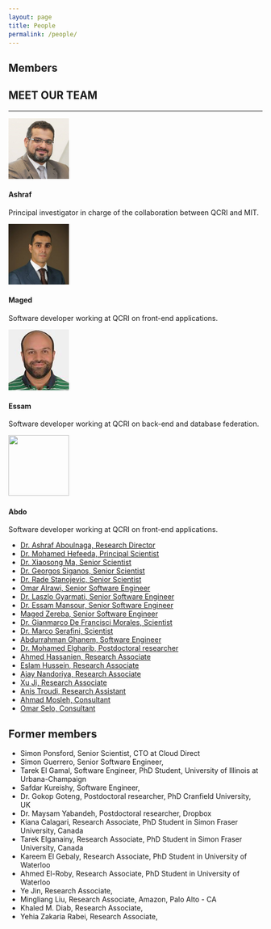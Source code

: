 ```yaml
---
layout: page
title: People
permalink: /people/
---
```

## Members

<!-- ==== TEAM MEMBERS ==== -->
<div id="team" name="team">
  <div class="container">
    <div class="row centered">
      <h2 class="centered">MEET OUR TEAM</h2>
      <hr>
	      <div class="row centered top20">
	          <div class="col-lg-3 centered top20"> <img class="img img-circle" src="assets/img/team/ashraf.jpg" height="120px" width="120px" alt="">
	            <h4><b>Ashraf</b></h4>
	            <p>Principal investigator in charge of the collaboration between QCRI and MIT.</p>
	            <a href="https://github.com/ashrafaboulnaga" target="_blank"><i class="fa fa-github icon-color"></i></a> </div>
	          <div class="col-lg-3 centered top20"> <img class="img img-circle" src="assets/img/team/maged.jpg" height="120px" width="120px" alt="">
	            <h4><b>Maged</b></h4>
	            <p>Software developer working at QCRI on front-end applications.</p>
	            <a href="https://github.com/mzereba/"><i class="fa fa-github icon-color"></i></a> </div>
	          <div class="col-lg-3 centered top20"> <img class="img img-circle" src="assets/img/team/essam.jpg" height="120px" width="120px" alt="">
	            <h4><b>Essam</b></h4>
	            <p>Software developer working at QCRI on back-end and database federation.</p>
	            <a href="https://github.com/mansoure" target="_blank"><i class="fa fa-github icon-color"></i></a> </div>
	          <div class="col-lg-3 centered top20"> <img class="img img-circle" src="assets/img/team/abdo.jpg" height="120px" width="120px" alt="">
	            <h4><b>Abdo</b></h4>
	            <p>Software developer working at QCRI on front-end applications.</p>
	            <a href="https://github.com/ghanemabdo" target="_blank"><i class="fa fa-github icon-color"></i></a> </div>
<!-- container -->
				
				



- [Dr. Ashraf Aboulnaga, Research Director](/people/ashraf/)
- [Dr. Mohamed Hefeeda, Principal Scientist](/people/mhefeeda/)
- [Dr. Xiaosong Ma, Senior Scientist](/people/xma/)
- [Dr. Georgos Siganos, Senior Scientist](/people/gsiganos/)
- [Dr. Rade Stanojevic, Senior Scientist](/people/rstanojevic/)
- [Omar Alrawi, Senior Software Engineer](/people/oalrawi/)
- [Dr. Laszlo Gyarmati, Senior Software Engineer](/people/lgyarmati/)
- [Dr. Essam Mansour, Senior Software Engineer](/people/emansour/)
- [Maged Zereba, Senior Software Engineer](/people/mzereba/)
- [Dr. Gianmarco De Francisci Morales, Scientist](/people/gmorales/)
- [Dr. Marco Serafini, Scientist](/people/mserafini/)
- [Abdurrahman Ghanem, Software Engineer](/people/aghanem/)
- [Dr. Mohamed Elgharib, Postdoctoral researcher](/people/melgharib/)
- [Ahmed Hassanien, Research Associate](/people/ahassanien/)
- [Eslam Hussein, Research Associate](/people/ehussein/)
- [Ajay Nandoriya, Research Associate](/people/anandoriya/)
- [Xu Ji, Research Associate](/people/xji/)
- [Anis Troudi, Research Assistant](/people/atroudi/)
- [Ahmad Mosleh, Consultant](/people/amosleh/)
- [Omar Selo, Consultant](/people/oselo/)



## Former members

- Simon Ponsford, Senior Scientist, CTO at Cloud Direct
- Simon Guerrero, Senior Software Engineer, 
- Tarek El Gamal, Software Engineer, PhD Student, University of Illinois at Urbana-Champaign
- Safdar Kureishy, Software Engineer, 
- Dr. Gokop Goteng, Postdoctoral researcher, PhD Cranfield University, UK
- Dr. Maysam Yabandeh, Postdoctoral researcher, Dropbox
- Kiana Calagari, Research Associate, PhD Student in Simon Fraser University, Canada
- Tarek Elganainy, Research Associate, PhD Student in Simon Fraser University, Canada
- Kareem El Gebaly, Research Associate, PhD Student in University of Waterloo
- Ahmed El-Roby, Research Associate, PhD Student in University of Waterloo
- Ye Jin, Research Associate, 
- Mingliang Liu, Research Associate, Amazon, Palo Alto - CA
- Khaled M. Diab, Research Associate, 
- Yehia Zakaria Rabei, Research Associate, 

